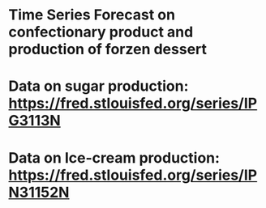 # Time Series Forecast on confectionary product and production of forzen dessert

# Data on sugar production: https://fred.stlouisfed.org/series/IPG3113N 
# Data on Ice-cream production: https://fred.stlouisfed.org/series/IPN31152N

